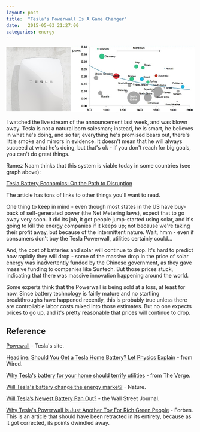 ```yaml
---
layout: post
title:  "Tesla's Powerwall Is A Game Changer"
date:   2015-05-03 21:27:00
categories: energy
---
```

![My helpful screenshot](/assets/TeslaPowerwall.jpg)

I watched the live stream of the announcement last week, and was blown away. Tesla is not
a natural born salesman; instead, he is smart, he believes in what he's doing, and so far, everything
he's promised bears out, there's little smoke and mirrors in evidence. It doesn't mean that he
will always succeed at what he's doing, but that's ok - if you don't reach for big goals, you can't
do great things.

Ramez Naam thinks that this system is viable today in some countries (see graph above):

[Tesla Battery Economics: On the Path to Disruption](http://rameznaam.com/2015/04/30/tesla-powerwall-battery-economics-almost-there/)

The article has tons of links to other things you'll want to read.

One thing to keep in mind - even though most states in the US have buy-back of self-generated power
(the Net Metering laws), expect that to go away very soon. It did its job, it got people jump-started
using solar, and it's going to kill the energy companies if it keeps up; not because we're taking
their profit away, but because of the intermittent nature. Wait, hmm - even if consumers don't buy
the Tesla Powerwall, utilities certainly could...

And, the cost of batteries and solar will continue to drop. It's hard to predict how rapidly they
will drop - some of the massive drop in the price of solar energy was inadvertently funded by
the Chinese government, as they gave massive funding to companies like Suntech. But those prices
stuck, indicating that there was massive innovation happening around the world.

Some experts think that the Powerwall is being sold at a loss, at least for now. Since battery
technology is fairly mature and no startling breakthroughs have happened recently, this is
probably true unless there are controllable labor costs mixed into those estimates. But no
one expects prices to go up, and it's pretty reasonable that prices will continue to drop.

## Reference

[Powewall](http://www.teslamotors.com/powerwall) - Tesla's site.

[Headline: Should You Get a Tesla Home Battery? Let Physics Explain](http://www.wired.com/2015/05/get-tesla-home-battery-let-physics-explain/) - from Wired.

[Why Tesla's battery for your home should terrify utilities](http://www.theverge.com/2015/2/13/8033691/why-teslas-battery-for-your-home-should-terrify-utilities) - from The Verge.

[Will Tesla's battery change the energy market?](http://www.nature.com/news/will-tesla-s-battery-change-the-energy-market-1.17469) - Nature.

[Will Tesla’s Newest Battery Pan Out?](http://www.wsj.com/articles/will-teslas-newest-battery-pan-out-1430522030) - the Wall Street Journal.

[Why Tesla's Powerwall Is Just Another Toy For Rich Green People](http://www.forbes.com/sites/christopherhelman/2015/05/01/why-teslas-powerwall-is-just-another-toy-for-rich-green-people/) - Forbes.
This is an article that should have been retracted in its entirety, because as it got corrected,
its points dwindled away.
